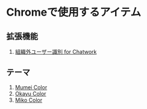 # Chromeで使用するアイテム

## 拡張機能

1. [組織外ユーザー識別 for Chatwork](./chatwork-soshikigai/)


## テーマ

1. [Mumei Color](./theme-mumei-color/)
2. [Okayu Color](./theme-okayu-color/)
3. [Miko Color](./theme-miko-color/)
